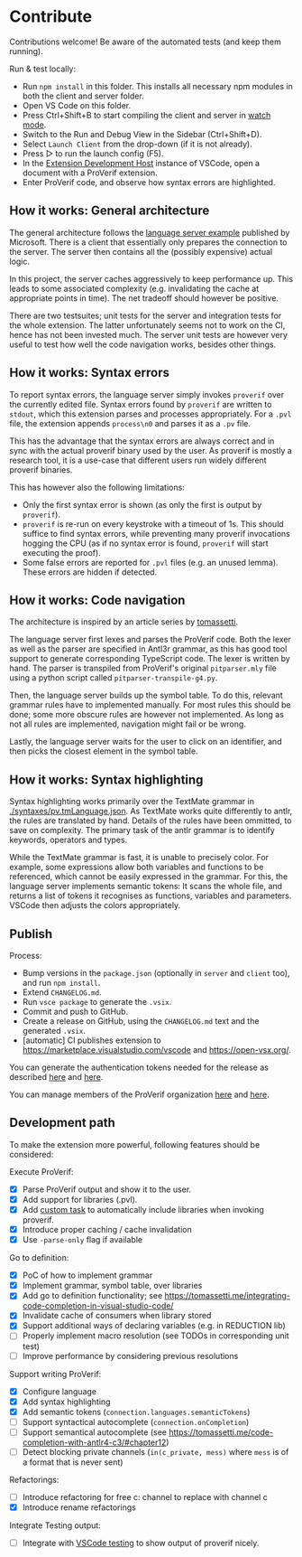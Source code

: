 # Contribute

Contributions welcome! Be aware of the automated tests (and keep them running).

Run & test locally:

- Run `npm install` in this folder. This installs all necessary npm modules in both the client and server folder.
- Open VS Code on this folder.
- Press Ctrl+Shift+B to start compiling the client and server in [watch mode](https://code.visualstudio.com/docs/editor/tasks#:~:text=The%20first%20entry%20executes,the%20HelloWorld.js%20file.).
- Switch to the Run and Debug View in the Sidebar (Ctrl+Shift+D).
- Select `Launch Client` from the drop-down (if it is not already).
- Press ▷ to run the launch config (F5).
- In the [Extension Development Host](https://code.visualstudio.com/api/get-started/your-first-extension#:~:text=Then%2C%20inside%20the%20editor%2C%20press%20F5.%20This%20will%20compile%20and%20run%20the%20extension%20in%20a%20new%20Extension%20Development%20Host%20window.) instance of VSCode, open a document with a ProVerif extension.
- Enter ProVerif code, and observe how syntax errors are highlighted.

## How it works: General architecture

The general architecture follows the [language server example](https://code.visualstudio.com/api/language-extensions/language-server-extension-guide) published by Microsoft. There is a client that essentially only prepares the connection to the server. The server then contains all the (possibly expensive) actual logic.

In this project, the server caches aggressively to keep performance up. This leads to some associated complexity (e.g. invalidating the cache at appropriate points in time). The net tradeoff should however be positive. 

There are two testsuites; unit tests for the server and integration tests for the whole extension. The latter unfortunately seems not to work on the CI, hence has not been invested much. The server unit tests are however very useful to test how well the code navigation works, besides other things.

## How it works: Syntax errors

To report syntax errors, the language server simply invokes `proverif` over the currently edited file.
Syntax errors found by `proverif` are written to `stdout`, which this extension parses and processes appropriately.
For a `.pvl` file, the extension appends `process\n0` and parses it as a `.pv` file.

This has the advantage that the syntax errors are always correct and in sync with the actual proverif binary used by the user. As proverif is mostly a research tool, it is a use-case that different users run widely different proverif binaries.

This has however also the following limitations:
- Only the first syntax error is shown (as only the first is output by `proverif`).
- `proverif` is re-run on every keystroke with a timeout of 1s. This should suffice to find syntax errors, while preventing many proverif invocations hogging the CPU (as if no syntax error is found, `proverif` will start executing the proof).
- Some false errors are reported for `.pvl` files (e.g. an unused lemma). These errors are hidden if detected.

## How it works: Code navigation

The architecture is inspired by an article series by [tomassetti](https://tomassetti.me/go-to-definition-in-the-language-server-protocol/). 

The language server first lexes and parses the ProVerif code. Both the lexer as well as the parser are specified in Antl3r grammar, as this has good tool support to generate corresponding TypeScript code. The lexer is written by hand. The parser is transpiled from ProVerif's original `pitparser.mly` file using a python script called `pitparser-transpile-g4.py`.

Then, the language server builds up the symbol table. To do this, relevant grammar rules have to implemented manually. For most rules this should be done; some more obscure rules are however not implemented. As long as not all rules are implemented, navigation might fail or be wrong.

Lastly, the language server waits for the user to click on an identifier, and then picks the closest element in the symbol table. 

## How it works: Syntax highlighting

Syntax highlighting works primarily over the TextMate grammar in [./syntaxes/pv.tmLanguage.json](./syntaxes/pv.tmLanguage.json). As TextMate works quite differently to antlr, the rules are translated by hand. Details of the rules have been ommitted, to save on complexity. The primary task of the antlr grammar is to identify keywords, operators and types.

While the TextMate grammar is fast, it is unable to precisely color. For example, some expressions allow both variables and functions to be referenced, which cannot be easily expressed in the grammar. For this, the language server implements semantic tokens: It scans the whole file, and returns a list of tokens it recognises as functions, variables and parameters. VSCode then adjusts the colors appropriately.

## Publish

Process:
- Bump versions in the `package.json` (optionally in `server` and `client` too), and run `npm install`.
- Extend `CHANGELOG.md`.
- Run `vsce package` to generate the `.vsix`. 
- Commit and push to GitHub.
- Create a release on GitHub, using the `CHANGELOG.md` text and the generated `.vsix`.
- [automatic] CI publishes extension to https://marketplace.visualstudio.com/vscode and https://open-vsx.org/.

You can generate the authentication tokens needed for the release as described [here](https://code.visualstudio.com/api/working-with-extensions/publishing-extension#get-a-personal-access-token) and [here](https://open-vsx.org/user-settings/tokens).

You can manage members of the ProVerif organization [here](https://marketplace.visualstudio.com/manage/publishers/proverif?noPrompt=true) and [here](https://open-vsx.org/user-settings/namespaces).

## Development path

To make the extension more powerful, following features should be considered:

Execute ProVerif:
- [x] Parse ProVerif output and show it to the user.
- [x] Add support for libraries (.pvl).
- [x] Add [custom task](https://code.visualstudio.com/api/extension-guides/task-provider) to automatically include libraries when invoking proverif.
- [x] Introduce proper caching / cache invalidation
- [x] Use `-parse-only` flag if available

Go to definition:
- [x] PoC of how to implement grammar
- [x] Implement grammar, symbol table, over libraries 
- [x] Add go to definition functionality; see https://tomassetti.me/integrating-code-completion-in-visual-studio-code/
- [x] Invalidate cache of consumers when library stored
- [x] Support additional ways of declaring variables (e.g. in REDUCTION lib)
- [ ] Properly implement macro resolution (see TODOs in corresponding unit test)
- [ ] Improve performance by considering previous resolutions

Support writing ProVerif:
- [x] Configure language
- [x] Add syntax highlighting
- [x] Add semantic tokens (`connection.languages.semanticTokens`)
- [ ] Support syntactical autocomplete (`connection.onCompletion`)
- [ ] Support semantical autocomplete (see https://tomassetti.me/code-completion-with-antlr4-c3/#chapter12)
- [ ] Detect blocking private channels (`in(c_private, mess)` where `mess` is of a format that is never sent)

Refactorings:
- [ ] Introduce refactoring for free c: channel to replace with channel c
- [x] Introduce rename refactorings

Integrate Testing output:
- [ ] Integrate with [VSCode testing](https://code.visualstudio.com/api/extension-guides/testing) to show output of proverif nicely.
